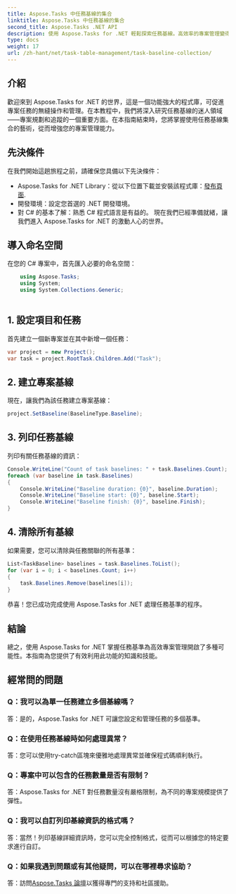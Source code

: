 ```yaml
---
title: Aspose.Tasks 中任務基線的集合
linktitle: Aspose.Tasks 中任務基線的集合
second_title: Aspose.Tasks .NET API
description: 使用 Aspose.Tasks for .NET 輕鬆探索任務基線。高效率的專案管理變得簡單。現在下載！ #Aspose.Tasks #MS 項目
type: docs
weight: 17
url: /zh-hant/net/task-table-management/task-baseline-collection/
---
```

## 介紹
歡迎來到 Aspose.Tasks for .NET 的世界，這是一個功能強大的程式庫，可促進專案任務的無縫操作和管理。在本教程中，我們將深入研究任務基線的迷人領域——專案規劃和追蹤的一個重要方面。在本指南結束時，您將掌握使用任務基線集合的藝術，從而增強您的專案管理能力。
## 先決條件
在我們開始這趟旅程之前，請確保您具備以下先決條件：
-  Aspose.Tasks for .NET Library：從以下位置下載並安裝該程式庫：[發布頁面](https://releases.aspose.com/tasks/net/).
- 開發環境：設定您首選的 .NET 開發環境。
- 對 C# 的基本了解：熟悉 C# 程式語言是有益的。
現在我們已經準備就緒，讓我們進入 Aspose.Tasks for .NET 的激動人心的世界。
## 導入命名空間
在您的 C# 專案中，首先匯入必要的命名空間：
```csharp
    using Aspose.Tasks;
    using System;
    using System.Collections.Generic;
    
```
## 1. 設定項目和任務
首先建立一個新專案並在其中新增一個任務：
```csharp
var project = new Project();
var task = project.RootTask.Children.Add("Task");
```
## 2. 建立專案基線
現在，讓我們為該任務建立專案基線：
```csharp
project.SetBaseline(BaselineType.Baseline);
```
## 3. 列印任務基線
列印有關任務基線的資訊：
```csharp
Console.WriteLine("Count of task baselines: " + task.Baselines.Count);
foreach (var baseline in task.Baselines)
{
    Console.WriteLine("Baseline duration: {0}", baseline.Duration);
    Console.WriteLine("Baseline start: {0}", baseline.Start);
    Console.WriteLine("Baseline finish: {0}", baseline.Finish);
}
```
## 4. 清除所有基線
如果需要，您可以清除與任務關聯的所有基準：
```csharp
List<TaskBaseline> baselines = task.Baselines.ToList();
for (var i = 0; i < baselines.Count; i++)
{
    task.Baselines.Remove(baselines[i]);
}
```
恭喜！您已成功完成使用 Aspose.Tasks for .NET 處理任務基準的程序。
## 結論
總之，使用 Aspose.Tasks for .NET 掌握任務基準為高效專案管理開啟了多種可能性。本指南為您提供了有效利用此功能的知識和技能。
## 經常問的問題
### Q：我可以為單一任務建立多個基線嗎？
答：是的，Aspose.Tasks for .NET 可讓您設定和管理任務的多個基準。
### Q：在使用任務基線時如何處理異常？
答：您可以使用try-catch區塊來優雅地處理異常並確保程式碼順利執行。
### Q：專案中可以包含的任務數量是否有限制？
答：Aspose.Tasks for .NET 對任務數量沒有嚴格限制，為不同的專案規模提供了彈性。
### Q：我可以自訂列印基線資訊的格式嗎？
答：當然！列印基線詳細資訊時，您可以完全控制格式，從而可以根據您的特定要求進行自訂。
### Q：如果我遇到問題或有其他疑問，可以在哪裡尋求協助？
答：訪問[Aspose.Tasks 論壇](https://forum.aspose.com/c/tasks/15)以獲得專門的支持和社區援助。
